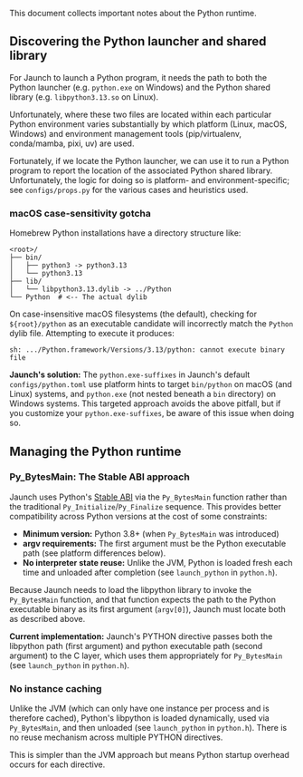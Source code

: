 This document collects important notes about the Python runtime.

## Discovering the Python launcher and shared library

For Jaunch to launch a Python program, it needs the path to both the Python
launcher (e.g. `python.exe` on Windows) and the Python shared library (e.g.
`libpython3.13.so` on Linux).

Unfortunately, where these two files are located within each particular Python
environment varies substantially by which platform (Linux, macOS, Windows) and
environment management tools (pip/virtualenv, conda/mamba, pixi, uv) are used.

Fortunately, if we locate the Python launcher, we can use it to run a Python
program to report the location of the associated Python shared library.
Unfortunately, the logic for doing so is platform- and environment-specific;
see `configs/props.py` for the various cases and heuristics used.

### macOS case-sensitivity gotcha

Homebrew Python installations have a directory structure like:

```
<root>/
├── bin/
│   ├── python3 -> python3.13
│   └── python3.13
├── lib/
│   └── libpython3.13.dylib -> ../Python
└── Python  # <-- The actual dylib
```

On case-insensitive macOS filesystems (the default), checking for
`${root}/python` as an executable candidate will incorrectly match the
`Python` dylib file. Attempting to execute it produces:

```
sh: .../Python.framework/Versions/3.13/python: cannot execute binary file
```

**Jaunch's solution:** The `python.exe-suffixes` in Jaunch's default
`configs/python.toml` use platform hints to target `bin/python` on macOS (and
Linux) systems, and `python.exe` (not nested beneath a `bin` directory) on
Windows systems. This targeted approach avoids the above pitfall, but if you
customize your `python.exe-suffixes`, be aware of this issue when doing so.

## Managing the Python runtime

### Py_BytesMain: The Stable ABI approach

Jaunch uses Python's [Stable ABI](https://docs.python.org/3/c-api/stable.html)
via the `Py_BytesMain` function rather than the traditional
`Py_Initialize`/`Py_Finalize` sequence. This provides better compatibility
across Python versions at the cost of some constraints:

- **Minimum version:** Python 3.8+ (when `Py_BytesMain` was introduced)
- **argv requirements:** The first argument must be the Python executable path
  (see platform differences below).
- **No interpreter state reuse:** Unlike the JVM, Python is loaded fresh each
  time and unloaded after completion (see `launch_python` in `python.h`).

Because Jaunch needs to load the libpython library to invoke the `Py_BytesMain`
function, and that function expects the path to the Python executable binary
as its first argument (`argv[0]`), Jaunch must locate both as described above.

**Current implementation:** Jaunch's PYTHON directive passes both the
libpython path (first argument) and python executable path (second argument)
to the C layer, which uses them appropriately for `Py_BytesMain`
(see `launch_python` in `python.h`).

### No instance caching

Unlike the JVM (which can only have one instance per process and is therefore
cached), Python's libpython is loaded dynamically, used via `Py_BytesMain`,
and then unloaded (see `launch_python` in `python.h`). There is no reuse
mechanism across multiple PYTHON directives.

This is simpler than the JVM approach but means Python startup overhead occurs
for each directive.
